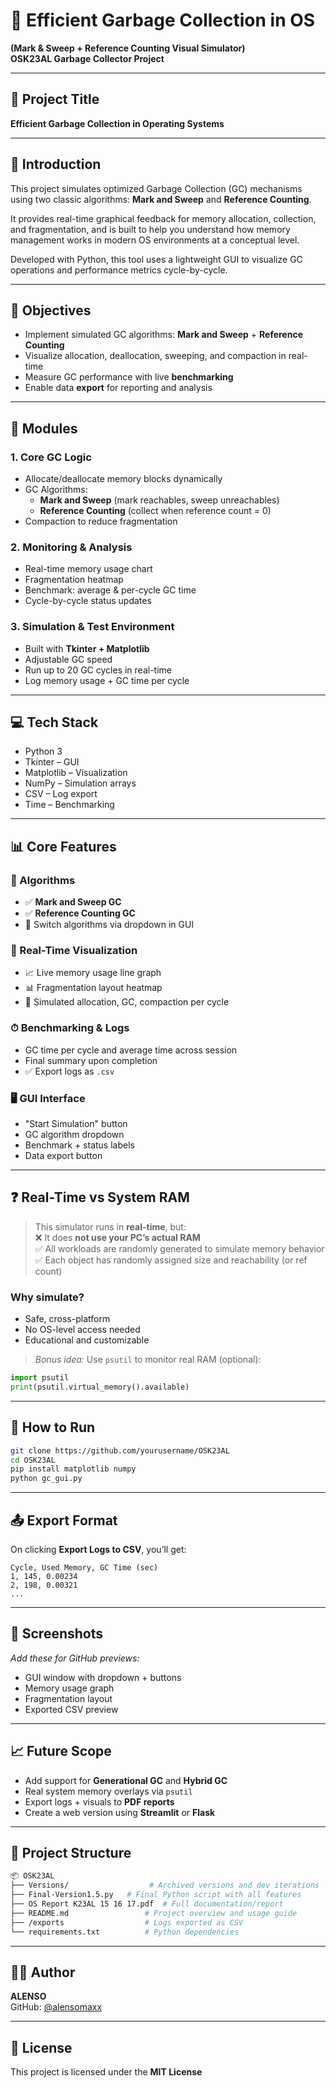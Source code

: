 # 🧠 Efficient Garbage Collection in OS  
**(Mark & Sweep + Reference Counting Visual Simulator)**  
**OSK23AL Garbage Collector Project**

---

## 📌 Project Title  
**Efficient Garbage Collection in Operating Systems**

---

## 🧠 Introduction  
This project simulates optimized Garbage Collection (GC) mechanisms using two classic algorithms: **Mark and Sweep** and **Reference Counting**.

It provides real-time graphical feedback for memory allocation, collection, and fragmentation, and is built to help you understand how memory management works in modern OS environments at a conceptual level.  

Developed with Python, this tool uses a lightweight GUI to visualize GC operations and performance metrics cycle-by-cycle.

---

## 🎯 Objectives  
- Implement simulated GC algorithms: **Mark and Sweep** + **Reference Counting**  
- Visualize allocation, deallocation, sweeping, and compaction in real-time  
- Measure GC performance with live **benchmarking**  
- Enable data **export** for reporting and analysis

---

## 🧩 Modules

### 1. Core GC Logic  
- Allocate/deallocate memory blocks dynamically  
- GC Algorithms:  
  - **Mark and Sweep** (mark reachables, sweep unreachables)  
  - **Reference Counting** (collect when reference count = 0)  
- Compaction to reduce fragmentation

### 2. Monitoring & Analysis  
- Real-time memory usage chart  
- Fragmentation heatmap  
- Benchmark: average & per-cycle GC time  
- Cycle-by-cycle status updates

### 3. Simulation & Test Environment  
- Built with **Tkinter + Matplotlib**  
- Adjustable GC speed  
- Run up to 20 GC cycles in real-time  
- Log memory usage + GC time per cycle

---

## 💻 Tech Stack  
- Python 3  
- Tkinter – GUI  
- Matplotlib – Visualization  
- NumPy – Simulation arrays  
- CSV – Log export  
- Time – Benchmarking

---

## 📊 Core Features

### 🧠 Algorithms
- ✅ **Mark and Sweep GC**
- ✅ **Reference Counting GC**
- 🧩 Switch algorithms via dropdown in GUI

### 🎯 Real-Time Visualization
- 📈 Live memory usage line graph
- 📊 Fragmentation layout heatmap
- 🔁 Simulated allocation, GC, compaction per cycle

### ⏱ Benchmarking & Logs
- GC time per cycle and average time across session  
- Final summary upon completion  
- ✅ Export logs as `.csv`

### 🖥️ GUI Interface
- "Start Simulation" button  
- GC algorithm dropdown  
- Benchmark + status labels  
- Data export button

---

## ❓ Real-Time vs System RAM  

> This simulator runs in **real-time**, but:  
> ❌ It does **not use your PC’s actual RAM**  
> ✅ All workloads are randomly generated to simulate memory behavior  
> ✅ Each object has randomly assigned size and reachability (or ref count)  

### Why simulate?
- Safe, cross-platform  
- No OS-level access needed  
- Educational and customizable

> *Bonus idea:* Use `psutil` to monitor real RAM (optional):
```python
import psutil
print(psutil.virtual_memory().available)
```

---

## 🚀 How to Run
```bash
git clone https://github.com/yourusername/OSK23AL
cd OSK23AL
pip install matplotlib numpy
python gc_gui.py
```

---

## 📤 Export Format
On clicking **Export Logs to CSV**, you’ll get:
```csv
Cycle, Used Memory, GC Time (sec)
1, 145, 0.00234
2, 198, 0.00321
...
```

---

## 📸 Screenshots
*Add these for GitHub previews:*  
- GUI window with dropdown + buttons  
- Memory usage graph  
- Fragmentation layout  
- Exported CSV preview

---

## 📈 Future Scope
- Add support for **Generational GC** and **Hybrid GC**
- Real system memory overlays via `psutil`
- Export logs + visuals to **PDF reports**
- Create a web version using **Streamlit** or **Flask**

---

## 📁 Project Structure

```bash
📦 OSK23AL
├── Versions/                  # Archived versions and dev iterations
├── Final-Version1.5.py   # Final Python script with all features
├── OS Report K23AL 15 16 17.pdf  # Full documentation/report
├── README.md                 # Project overview and usage guide
├── /exports                  # Logs exported as CSV
└── requirements.txt          # Python dependencies
```

---

## 🧑‍💻 Author
**ALENSO**  
GitHub: [@alensomaxx](https://github.com/alensomaxx)

---

## 📄 License  
This project is licensed under the **MIT License**
